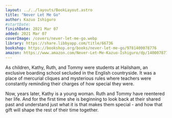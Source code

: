 ```yaml
---
layout: ../../layouts/BookLayout.astro
title: "Never Let Me Go"
author: Kazuo Ishiguro
#startDate:
finishDate: 2021 Mar 07
added: 2021 Mar 07
coverImage: /covers/never-let-me-go.webp
library: https://share.libbyapp.com/title/66736
bookshop: https://bookshop.org/books/never-let-me-go/9781400078776
amazon: https://www.amazon.com/Never-Let-Me-Kazuo-Ishiguro/dp/1400078776/
---
```


As children, Kathy, Ruth, and Tommy were students at Hailsham, an exclusive boarding school secluded in the English countryside. It was a place of mercurial cliques and mysterious rules where teachers were constantly reminding their charges of how special they were.

Now, years later, Kathy is a young woman. Ruth and Tommy have reentered her life. And for the first time she is beginning to look back at their shared past and understand just what it is that makes them special - and how that gift will shape the rest of their time together.  
